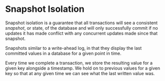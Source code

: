 # Snapshot Isolation

Snapshot isolation is a guarantee that all transactions will see a consistent _snapshot_, or state, of the database and will only successfully commit if no updates it has made conflict with any concurrent updates made since that snapshot.

Snapshots similar to a write-ahead log, in that they display the last committed values in a database for a given point in time.

Every time we complete a transaction, we store the resulting value for a given key alongside a timestamp. We hold on to previous values for a given key so that at any given time we can see what the last written value was.

